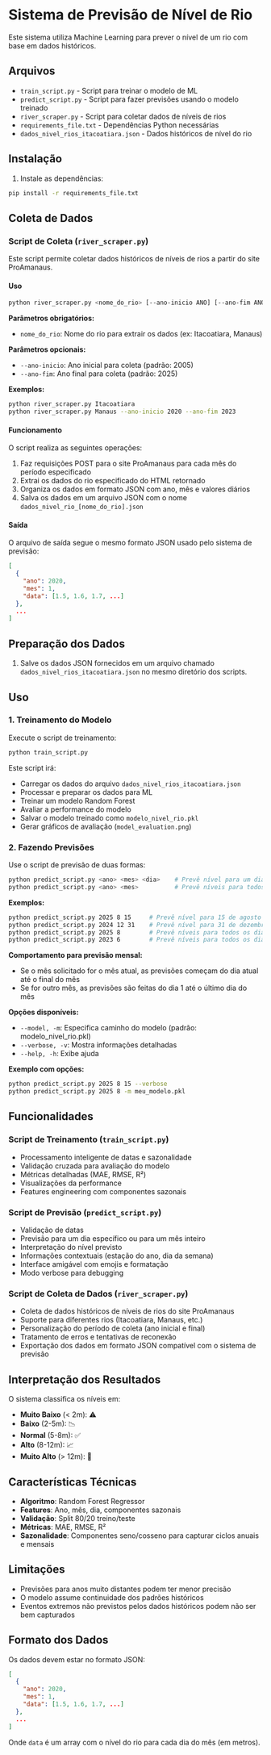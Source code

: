 # Sistema de Previsão de Nível de Rio

Este sistema utiliza Machine Learning para prever o nível de um rio com base em dados históricos.

## Arquivos

- `train_script.py` - Script para treinar o modelo de ML
- `predict_script.py` - Script para fazer previsões usando o modelo treinado
- `river_scraper.py` - Script para coletar dados de níveis de rios
- `requirements_file.txt` - Dependências Python necessárias
- `dados_nivel_rios_itacoatiara.json` - Dados históricos de nível do rio

## Instalação

1. Instale as dependências:
```bash
pip install -r requirements_file.txt
```

## Coleta de Dados

### Script de Coleta (`river_scraper.py`)

Este script permite coletar dados históricos de níveis de rios a partir do site ProAmanaus.

#### Uso

```bash
python river_scraper.py <nome_do_rio> [--ano-inicio ANO] [--ano-fim ANO]
```

**Parâmetros obrigatórios:**
- `nome_do_rio`: Nome do rio para extrair os dados (ex: Itacoatiara, Manaus)

**Parâmetros opcionais:**
- `--ano-inicio`: Ano inicial para coleta (padrão: 2005)
- `--ano-fim`: Ano final para coleta (padrão: 2025)

**Exemplos:**
```bash
python river_scraper.py Itacoatiara
python river_scraper.py Manaus --ano-inicio 2020 --ano-fim 2023
```

#### Funcionamento

O script realiza as seguintes operações:
1. Faz requisições POST para o site ProAmanaus para cada mês do período especificado
2. Extrai os dados do rio especificado do HTML retornado
3. Organiza os dados em formato JSON com ano, mês e valores diários
4. Salva os dados em um arquivo JSON com o nome `dados_nivel_rio_[nome_do_rio].json`

#### Saída

O arquivo de saída segue o mesmo formato JSON usado pelo sistema de previsão:
```json
[
  {
    "ano": 2020,
    "mes": 1,
    "data": [1.5, 1.6, 1.7, ...]
  },
  ...
]
```

## Preparação dos Dados

1. Salve os dados JSON fornecidos em um arquivo chamado `dados_nivel_rios_itacoatiara.json` no mesmo diretório dos scripts.

## Uso

### 1. Treinamento do Modelo

Execute o script de treinamento:
```bash
python train_script.py
```

Este script irá:
- Carregar os dados do arquivo `dados_nivel_rios_itacoatiara.json`
- Processar e preparar os dados para ML
- Treinar um modelo Random Forest
- Avaliar a performance do modelo
- Salvar o modelo treinado como `modelo_nivel_rio.pkl`
- Gerar gráficos de avaliação (`model_evaluation.png`)

### 2. Fazendo Previsões

Use o script de previsão de duas formas:
```bash
python predict_script.py <ano> <mes> <dia>    # Prevê nível para um dia específico
python predict_script.py <ano> <mes>          # Prevê níveis para todos os dias do mês
```

**Exemplos:**
```bash
python predict_script.py 2025 8 15     # Prevê nível para 15 de agosto de 2025
python predict_script.py 2024 12 31    # Prevê nível para 31 de dezembro de 2024
python predict_script.py 2025 8        # Prevê níveis para todos os dias de agosto de 2025
python predict_script.py 2023 6        # Prevê níveis para todos os dias de junho de 2023
```

**Comportamento para previsão mensal:**
- Se o mês solicitado for o mês atual, as previsões começam do dia atual até o final do mês
- Se for outro mês, as previsões são feitas do dia 1 até o último dia do mês

**Opções disponíveis:**
- `--model, -m`: Especifica caminho do modelo (padrão: modelo_nivel_rio.pkl)
- `--verbose, -v`: Mostra informações detalhadas
- `--help, -h`: Exibe ajuda

**Exemplo com opções:**
```bash
python predict_script.py 2025 8 15 --verbose
python predict_script.py 2025 8 -m meu_modelo.pkl
```

## Funcionalidades

### Script de Treinamento (`train_script.py`)
- Processamento inteligente de datas e sazonalidade
- Validação cruzada para avaliação do modelo
- Métricas detalhadas (MAE, RMSE, R²)
- Visualizações da performance
- Features engineering com componentes sazonais

### Script de Previsão (`predict_script.py`)
- Validação de datas
- Previsão para um dia específico ou para um mês inteiro
- Interpretação do nível previsto
- Informações contextuais (estação do ano, dia da semana)
- Interface amigável com emojis e formatação
- Modo verbose para debugging

### Script de Coleta de Dados (`river_scraper.py`)
- Coleta de dados históricos de níveis de rios do site ProAmanaus
- Suporte para diferentes rios (Itacoatiara, Manaus, etc.)
- Personalização do período de coleta (ano inicial e final)
- Tratamento de erros e tentativas de reconexão
- Exportação dos dados em formato JSON compatível com o sistema de previsão

## Interpretação dos Resultados

O sistema classifica os níveis em:
- **Muito Baixo** (< 2m): ⚠️
- **Baixo** (2-5m): 📉
- **Normal** (5-8m): ✅
- **Alto** (8-12m): 📈
- **Muito Alto** (> 12m): 🚨

## Características Técnicas

- **Algoritmo**: Random Forest Regressor
- **Features**: Ano, mês, dia, componentes sazonais
- **Validação**: Split 80/20 treino/teste
- **Métricas**: MAE, RMSE, R²
- **Sazonalidade**: Componentes seno/cosseno para capturar ciclos anuais e mensais

## Limitações

- Previsões para anos muito distantes podem ter menor precisão
- O modelo assume continuidade dos padrões históricos
- Eventos extremos não previstos pelos dados históricos podem não ser bem capturados

## Formato dos Dados

Os dados devem estar no formato JSON:
```json
[
  {
    "ano": 2020,
    "mes": 1,
    "data": [1.5, 1.6, 1.7, ...]
  },
  ...
]
```

Onde `data` é um array com o nível do rio para cada dia do mês (em metros).